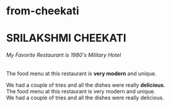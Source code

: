 # from-cheekati
# SRILAKSHMI CHEEKATI
###### My Favorite Restaurant is 1980's Military Hotel
The food menu at this restaurant is __very modern__ and unique.<br>

We had a couple of tries and all the dishes were really __delicious__.<br>
The food menu at this restaurant is very modern and unique. <br>
We had a couple of tries and all the dishes were really delicious.<br>

